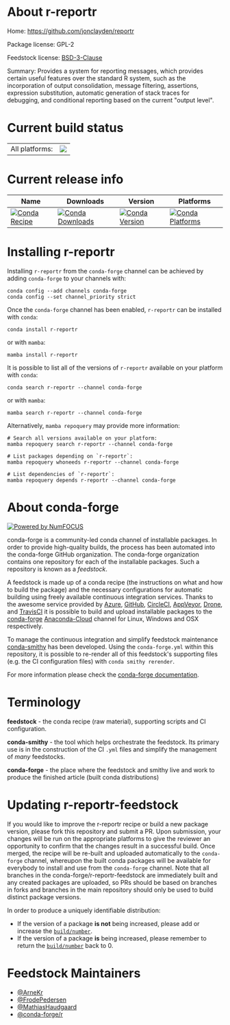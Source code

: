 About r-reportr
===============

Home: https://github.com/jonclayden/reportr

Package license: GPL-2

Feedstock license: [BSD-3-Clause](https://github.com/conda-forge/r-reportr-feedstock/blob/main/LICENSE.txt)

Summary: Provides a system for reporting messages, which provides certain useful features over the standard R system, such as the incorporation of output consolidation, message filtering, assertions, expression substitution, automatic generation of stack traces for debugging, and conditional reporting based on the current "output level".

Current build status
====================


<table><tr><td>All platforms:</td>
    <td>
      <a href="https://dev.azure.com/conda-forge/feedstock-builds/_build/latest?definitionId=1533&branchName=main">
        <img src="https://dev.azure.com/conda-forge/feedstock-builds/_apis/build/status/r-reportr-feedstock?branchName=main">
      </a>
    </td>
  </tr>
</table>

Current release info
====================

| Name | Downloads | Version | Platforms |
| --- | --- | --- | --- |
| [![Conda Recipe](https://img.shields.io/badge/recipe-r--reportr-green.svg)](https://anaconda.org/conda-forge/r-reportr) | [![Conda Downloads](https://img.shields.io/conda/dn/conda-forge/r-reportr.svg)](https://anaconda.org/conda-forge/r-reportr) | [![Conda Version](https://img.shields.io/conda/vn/conda-forge/r-reportr.svg)](https://anaconda.org/conda-forge/r-reportr) | [![Conda Platforms](https://img.shields.io/conda/pn/conda-forge/r-reportr.svg)](https://anaconda.org/conda-forge/r-reportr) |

Installing r-reportr
====================

Installing `r-reportr` from the `conda-forge` channel can be achieved by adding `conda-forge` to your channels with:

```
conda config --add channels conda-forge
conda config --set channel_priority strict
```

Once the `conda-forge` channel has been enabled, `r-reportr` can be installed with `conda`:

```
conda install r-reportr
```

or with `mamba`:

```
mamba install r-reportr
```

It is possible to list all of the versions of `r-reportr` available on your platform with `conda`:

```
conda search r-reportr --channel conda-forge
```

or with `mamba`:

```
mamba search r-reportr --channel conda-forge
```

Alternatively, `mamba repoquery` may provide more information:

```
# Search all versions available on your platform:
mamba repoquery search r-reportr --channel conda-forge

# List packages depending on `r-reportr`:
mamba repoquery whoneeds r-reportr --channel conda-forge

# List dependencies of `r-reportr`:
mamba repoquery depends r-reportr --channel conda-forge
```


About conda-forge
=================

[![Powered by
NumFOCUS](https://img.shields.io/badge/powered%20by-NumFOCUS-orange.svg?style=flat&colorA=E1523D&colorB=007D8A)](https://numfocus.org)

conda-forge is a community-led conda channel of installable packages.
In order to provide high-quality builds, the process has been automated into the
conda-forge GitHub organization. The conda-forge organization contains one repository
for each of the installable packages. Such a repository is known as a *feedstock*.

A feedstock is made up of a conda recipe (the instructions on what and how to build
the package) and the necessary configurations for automatic building using freely
available continuous integration services. Thanks to the awesome service provided by
[Azure](https://azure.microsoft.com/en-us/services/devops/), [GitHub](https://github.com/),
[CircleCI](https://circleci.com/), [AppVeyor](https://www.appveyor.com/),
[Drone](https://cloud.drone.io/welcome), and [TravisCI](https://travis-ci.com/)
it is possible to build and upload installable packages to the
[conda-forge](https://anaconda.org/conda-forge) [Anaconda-Cloud](https://anaconda.org/)
channel for Linux, Windows and OSX respectively.

To manage the continuous integration and simplify feedstock maintenance
[conda-smithy](https://github.com/conda-forge/conda-smithy) has been developed.
Using the ``conda-forge.yml`` within this repository, it is possible to re-render all of
this feedstock's supporting files (e.g. the CI configuration files) with ``conda smithy rerender``.

For more information please check the [conda-forge documentation](https://conda-forge.org/docs/).

Terminology
===========

**feedstock** - the conda recipe (raw material), supporting scripts and CI configuration.

**conda-smithy** - the tool which helps orchestrate the feedstock.
                   Its primary use is in the construction of the CI ``.yml`` files
                   and simplify the management of *many* feedstocks.

**conda-forge** - the place where the feedstock and smithy live and work to
                  produce the finished article (built conda distributions)


Updating r-reportr-feedstock
============================

If you would like to improve the r-reportr recipe or build a new
package version, please fork this repository and submit a PR. Upon submission,
your changes will be run on the appropriate platforms to give the reviewer an
opportunity to confirm that the changes result in a successful build. Once
merged, the recipe will be re-built and uploaded automatically to the
`conda-forge` channel, whereupon the built conda packages will be available for
everybody to install and use from the `conda-forge` channel.
Note that all branches in the conda-forge/r-reportr-feedstock are
immediately built and any created packages are uploaded, so PRs should be based
on branches in forks and branches in the main repository should only be used to
build distinct package versions.

In order to produce a uniquely identifiable distribution:
 * If the version of a package **is not** being increased, please add or increase
   the [``build/number``](https://docs.conda.io/projects/conda-build/en/latest/resources/define-metadata.html#build-number-and-string).
 * If the version of a package **is** being increased, please remember to return
   the [``build/number``](https://docs.conda.io/projects/conda-build/en/latest/resources/define-metadata.html#build-number-and-string)
   back to 0.

Feedstock Maintainers
=====================

* [@ArneKr](https://github.com/ArneKr/)
* [@FrodePedersen](https://github.com/FrodePedersen/)
* [@MathiasHaudgaard](https://github.com/MathiasHaudgaard/)
* [@conda-forge/r](https://github.com/conda-forge/r/)

